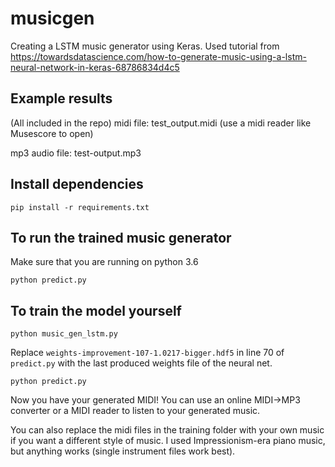 # musicgen
Creating a LSTM music generator using Keras.
Used tutorial from https://towardsdatascience.com/how-to-generate-music-using-a-lstm-neural-network-in-keras-68786834d4c5

## Example results

(All included in the repo)
midi file: test_output.midi (use a midi reader like Musescore to open)

mp3 audio file: test-output.mp3

## Install dependencies
```
pip install -r requirements.txt
```
## To run the trained music generator
Make sure that you are running on python 3.6
```
python predict.py
```
## To train the model yourself
```
python music_gen_lstm.py
```
Replace ```weights-improvement-107-1.0217-bigger.hdf5``` in line 70 of ```predict.py``` with the last produced weights file of the neural net.
```
python predict.py
```
Now you have your generated MIDI! You can use an online MIDI->MP3 converter or a MIDI reader to listen to your generated music.

You can also replace the midi files in the training folder with your own music if you want a different style of music. I used Impressionism-era piano music, but anything works (single instrument files work best).
